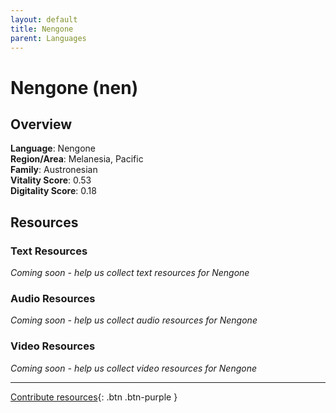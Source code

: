 ```yaml
---
layout: default
title: Nengone
parent: Languages
---
```


# Nengone (nen)

## Overview

**Language**: Nengone  
**Region/Area**: Melanesia, Pacific  
**Family**: Austronesian  
**Vitality Score**: 0.53  
**Digitality Score**: 0.18  

## Resources

### Text Resources
*Coming soon - help us collect text resources for Nengone*

### Audio Resources
*Coming soon - help us collect audio resources for Nengone*

### Video Resources
*Coming soon - help us collect video resources for Nengone*

---

[Contribute resources](https://fairtrain.github.io/){: .btn .btn-purple }
